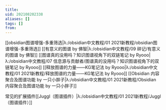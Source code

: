 ```yaml
---
title: 
uid: 202108202338
aliases: []
tags: []
from: 
---
```


[[obsidian图谱增强-多重筛选|λ:/obsidian中文教程/01 2021新教程/obsidian图谱增强-多重筛选]]
[[有意义的图谱 by 佛智|λ:/obsidian中文教程/09 碎记/有意义的图谱 by 佛智]]
[[图谱真的没用吗？知识图谱视角下的双链笔记 by Ryooo|λ:/obsidian中文教程/07 信息源与贡献者/图谱真的没用吗？知识图谱视角下的双链笔记 by Ryooo]]
[[释放图谱的力量——KG笔记法 by Ryooo|λ:/obsidian中文教程/01 2021新教程/释放图谱的力量——KG笔记法 by Ryooo]]
[[Obsidian 内容聚合及图谱功能 by 一只小胖子|λ:/obsidian中文教程/01 2021新教程/Obsidian 内容聚合及图谱功能 by 一只小胖子]]

常见的扩展插件[[Juggl（图谱插件）|λ:/obsidian中文教程/01 2021新教程/Juggl（图谱插件）]]
